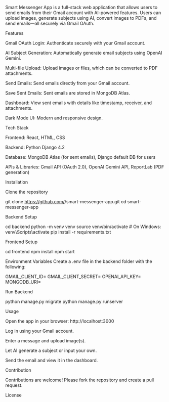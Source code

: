 Smart Messenger App is a full-stack web application that allows users to send emails from their Gmail account with AI-powered features. Users can upload images, generate subjects using AI, convert images to PDFs, and send emails—all securely via Gmail OAuth.

Features

Gmail OAuth Login: Authenticate securely with your Gmail account.

AI Subject Generation: Automatically generate email subjects using OpenAI Gemini.

Multi-file Upload: Upload images or files, which can be converted to PDF attachments.

Send Emails: Send emails directly from your Gmail account.

Save Sent Emails: Sent emails are stored in MongoDB Atlas.

Dashboard: View sent emails with details like timestamp, receiver, and attachments.

Dark Mode UI: Modern and responsive design.

Tech Stack

Frontend: React, HTML, CSS

Backend: Python Django 4.2

Database: MongoDB Atlas (for sent emails), Django default DB for users

APIs & Libraries: Gmail API (OAuth 2.0), OpenAI Gemini API, ReportLab (PDF generation)

Installation

Clone the repository

git clone https://github.com/<your-username>/smart-messenger-app.git
cd smart-messenger-app


Backend Setup

cd backend
python -m venv venv
source venv/bin/activate  # On Windows: venv\Scripts\activate
pip install -r requirements.txt


Frontend Setup

cd frontend
npm install
npm start


Environment Variables
Create a .env file in the backend folder with the following:

GMAIL_CLIENT_ID=<your-gmail-client-id>
GMAIL_CLIENT_SECRET=<your-gmail-client-secret>
OPENAI_API_KEY=<your-openai-api-key>
MONGODB_URI=<your-mongodb-uri>


Run Backend

python manage.py migrate
python manage.py runserver

Usage

Open the app in your browser: http://localhost:3000

Log in using your Gmail account.

Enter a message and upload image(s).

Let AI generate a subject or input your own.

Send the email and view it in the dashboard.

Contribution

Contributions are welcome! Please fork the repository and create a pull request.

License

